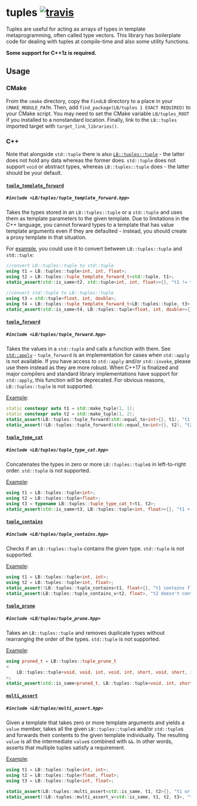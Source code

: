 tuples [![travis](https://travis-ci.org/LB--/tuples.svg?branch=tuples)](https://travis-ci.org/LB--/tuples)
======

Tuples are useful for acting as arrays of types in template metaprogramming, often called type vectors. This library has boilerplate code for dealing with tuples at compile-time and also some utility functions.

**Some support for C++1z is required.**

## Usage
### CMake
From the `cmake` directory, copy the `FindLB` directory to a place in your `CMAKE_MODULE_PATH`.
Then, add `find_package(LB/tuples 1 EXACT REQUIRED)` to your CMake script.
You may need to set the CMake variable `LB/tuples_ROOT` if you installed to a nonstandard location.
Finally, link to the `LB::tuples` imported target with `target_link_libraries()`.

### C++
Note that alongside `std::tuple` there is also [`LB::tuples::tuple`](https://github.com/LB--/tuples/blob/tuples/src/tuple.hpp) - the latter does not hold any data whereas the former does.
`std::tuple` does not support `void` or abstract types, whereas `LB::tuples::tuple` does - the latter should be your default.

#### [`tuple_template_forward`](https://github.com/LB--/tuples/blob/tuples/src/tuple_template_forward.hpp)
##### `#include <LB/tuples/tuple_template_forward.hpp>`
Takes the types stored in an `LB::tuples::tuple` or a `std::tuple` and uses them as template parameters to the given template.
Due to limitations in the C++ language, you cannot forward types to a template that has value template arguments even if they are defaulted - instead, you should create a proxy template in that situation.

For [example](https://github.com/LB--/tuples/blob/tuples/test/tuple_template_forward.cpp), you could use it to convert between `LB::tuples::tuple` and `std::tuple`:
```cpp
//convert LB::tuples::tuple to std::tuple
using t1 = LB::tuples::tuple<int, int, float>;
using t2 = LB::tuples::tuple_template_forward_t<std::tuple, t1>;
static_assert(std::is_same<t2, std::tuple<int, int, float>>{}, "t1 != t2");

//convert std::tuple to LB::tuples::tuple
using t3 = std::tuple<float, int, double>;
using t4 = LB::tuples::tuple_template_forward_t<LB::tuples::tuple, t3>;
static_assert(std::is_same<t4, LB::tuples::tuple<float, int, double>>{}, "t3 != t4");
```

#### [`tuple_forward`](https://github.com/LB--/tuples/blob/tuples/src/tuple_forward.hpp)
##### `#include <LB/tuples/tuple_forward.hpp>`
Takes the values in a `std::tuple` and calls a function with them.
See [`std::apply`](http://en.cppreference.com/w/cpp/utility/apply) - `tuple_forward` is an implementation for cases when `std::apply` is not available.
If you have access to `std::apply` and/or `std::invoke`, please use them instead as they are more robust.
When C++17 is finalized and major compilers and standard library implementations have support for `std::apply`, this function will be deprecated.
For obvious reasons, `LB::tuples::tuple` is not supported.

[Example](https://github.com/LB--/tuples/blob/tuples/test/tuple_forward.cpp):
```cpp
static constexpr auto t1 = std::make_tuple(1, 1);
static constexpr auto t2 = std::make_tuple(1, 2);
static_assert(LB::tuples::tuple_forward(std::equal_to<int>{}, t1), "t1 doesn't contain the same value twice");
static_assert(!LB::tuples::tuple_forward(std::equal_to<int>{}, t2), "t2 contains the same value twice");
```

#### [`tuple_type_cat`](https://github.com/LB--/tuples/blob/tuples/src/tuple_type_cat.hpp)
##### `#include <LB/tuples/tuple_type_cat.hpp>`
Concatenates the types in zero or more `LB::tuples::tuple`s in left-to-right order.
`std::tuple` is not supported.

[Example](https://github.com/LB--/tuples/blob/tuples/test/tuple_type_cat.cpp):
```cpp
using t1 = LB::tuples::tuple<int>;
using t2 = LB::tuples::tuple<float>;
using t3 = typename LB::tuples::tuple_type_cat_t<t1, t2>;
static_assert(std::is_same<t3, LB::tuples::tuple<int, float>>{}, "t1 + t2 != t3");
```

#### [`tuple_contains`](https://github.com/LB--/tuples/blob/tuples/src/tuple_contains.hpp)
##### `#include <LB/tuples/tuple_contains.hpp>`
Checks if an `LB::tuples::tuple` contains the given type.
`std::tuple` is not supported.

[Example](https://github.com/LB--/tuples/blob/tuples/test/tuple_contains.cpp):
```cpp
using t1 = LB::tuples::tuple<int, int>;
using t2 = LB::tuples::tuple<int, float>;
static_assert(!LB::tuples::tuple_contains<t1, float>{}, "t1 contains float");
static_assert(LB::tuples::tuple_contains_v<t2, float>, "t2 doesn't contain float");
```

#### [`tuple_prune`](https://github.com/LB--/tuples/blob/tuples/src/tuple_prune.hpp)
##### `#include <LB/tuples/tuple_prune.hpp>`
Takes an `LB::tuples::tuple` and removes duplicate types without rearranging the order of the types.
`std::tuple` is not supported.

[Example](https://github.com/LB--/tuples/blob/tuples/test/tuple_prune.cpp):
```cpp
using pruned_t = LB::tuples::tuple_prune_t
<
	LB::tuples::tuple<void, void, int, void, int, short, void, short, int, short>
>;
static_assert(std::is_same<pruned_t, LB::tuples::tuple<void, int, short>>{}, "tuple_prune is broken");
```

#### [`multi_assert`](https://github.com/LB--/tuples/blob/tuples/src/multi_assert.hpp)
##### `#include <LB/tuples/multi_assert.hpp>`
Given a template that takes zero or more template arguments and yields a `value` member, takes all the given `LB::tuples::tuple`s and/or `std::tuple`s and forwards their contents to the given template individually.
The resulting `value` is all the intermediate `value`s combined with `&&`.
In other words, asserts that multiple tuples satisfy a requirement.

[Example](https://github.com/LB--/tuples/blob/tuples/test/multi_assert.cpp):
```cpp
using t1 = LB::tuples::tuple<int, int>;
using t2 = LB::tuples::tuple<float, float>;
using t3 = LB::tuples::tuple<int, float>;

static_assert(LB::tuples::multi_assert<std::is_same, t1, t2>{}, "t1 or t2 isn't homogeneous");
static_assert(!LB::tuples::multi_assert_v<std::is_same, t1, t2, t3>, "t1, t2 and t3 are homogeneous");
```
